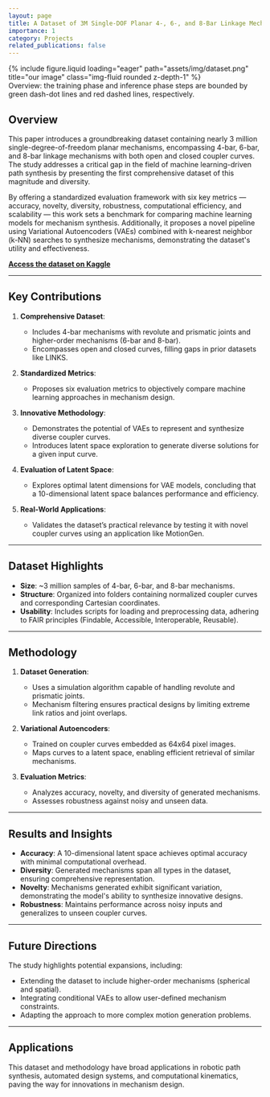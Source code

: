 ```yaml
---
layout: page
title: A Dataset of 3M Single-DOF Planar 4-, 6-, and 8-Bar Linkage Mechanisms With Open and Closed Coupler Curves for Machine Learning-Driven Path Synthesis
importance: 1
category: Projects
related_publications: false
---
```


<div class="row">
    <div class="col-sm mt-3 mt-md-0">
        {% include figure.liquid loading="eager" path="assets/img/dataset.png" title="our image" class="img-fluid rounded z-depth-1" %}
    </div>
</div>
<div class="caption">
    Overview: the training phase and inference phase steps are bounded by green dash-dot lines and red dashed lines, respectively.
</div>

## Overview

This paper introduces a groundbreaking dataset containing nearly 3 million single-degree-of-freedom planar mechanisms, encompassing 4-bar, 6-bar, and 8-bar linkage mechanisms with both open and closed coupler curves. The study addresses a critical gap in the field of machine learning-driven path synthesis by presenting the first comprehensive dataset of this magnitude and diversity.

By offering a standardized evaluation framework with six key metrics — accuracy, novelty, diversity, robustness, computational efficiency, and scalability — this work sets a benchmark for comparing machine learning models for mechanism synthesis. Additionally, it proposes a novel pipeline using Variational Autoencoders (VAEs) combined with k-nearest neighbor (k-NN) searches to synthesize mechanisms, demonstrating the dataset's utility and effectiveness.

[**Access the dataset on Kaggle**](https://www.kaggle.com/datasets/purwarlab/four-six-and-eight-bar-mechanisms-with-curves)

---

## Key Contributions

1. **Comprehensive Dataset**:

   - Includes 4-bar mechanisms with revolute and prismatic joints and higher-order mechanisms (6-bar and 8-bar).
   - Encompasses open and closed curves, filling gaps in prior datasets like LINKS.

2. **Standardized Metrics**:

   - Proposes six evaluation metrics to objectively compare machine learning approaches in mechanism design.

3. **Innovative Methodology**:

   - Demonstrates the potential of VAEs to represent and synthesize diverse coupler curves.
   - Introduces latent space exploration to generate diverse solutions for a given input curve.

4. **Evaluation of Latent Space**:

   - Explores optimal latent dimensions for VAE models, concluding that a 10-dimensional latent space balances performance and efficiency.

5. **Real-World Applications**:
   - Validates the dataset’s practical relevance by testing it with novel coupler curves using an application like MotionGen.

---

## Dataset Highlights

- **Size**: ~3 million samples of 4-bar, 6-bar, and 8-bar mechanisms.
- **Structure**: Organized into folders containing normalized coupler curves and corresponding Cartesian coordinates.
- **Usability**: Includes scripts for loading and preprocessing data, adhering to FAIR principles (Findable, Accessible, Interoperable, Reusable).

---

## Methodology

1. **Dataset Generation**:

   - Uses a simulation algorithm capable of handling revolute and prismatic joints.
   - Mechanism filtering ensures practical designs by limiting extreme link ratios and joint overlaps.

2. **Variational Autoencoders**:

   - Trained on coupler curves embedded as 64x64 pixel images.
   - Maps curves to a latent space, enabling efficient retrieval of similar mechanisms.

3. **Evaluation Metrics**:
   - Analyzes accuracy, novelty, and diversity of generated mechanisms.
   - Assesses robustness against noisy and unseen data.

---

## Results and Insights

- **Accuracy**: A 10-dimensional latent space achieves optimal accuracy with minimal computational overhead.
- **Diversity**: Generated mechanisms span all types in the dataset, ensuring comprehensive representation.
- **Novelty**: Mechanisms generated exhibit significant variation, demonstrating the model's ability to synthesize innovative designs.
- **Robustness**: Maintains performance across noisy inputs and generalizes to unseen coupler curves.

---

## Future Directions

The study highlights potential expansions, including:

- Extending the dataset to include higher-order mechanisms (spherical and spatial).
- Integrating conditional VAEs to allow user-defined mechanism constraints.
- Adapting the approach to more complex motion generation problems.

---

## Applications

This dataset and methodology have broad applications in robotic path synthesis, automated design systems, and computational kinematics, paving the way for innovations in mechanism design.
